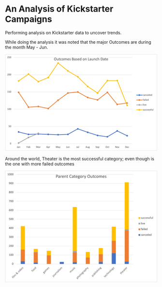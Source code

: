 # An Analysis of Kickstarter Campaigns
Performing analysis on Kickstarter data to uncover trends.

While doing the analysis it was noted that the major Outcomes are during the month May - Jun.

![Outcomes On Launch Date](https://github.com/amonjaras/kickstarter-analysis/blob/main/CrowFunding_Analysis/OutcomesonLaunchDate.png)

Around the world, Theater is the most successful category; even though is the one with more failed outcomes

![Parent Category Outcomes](https://github.com/amonjaras/kickstarter-analysis/blob/main/CrowFunding_Analysis/ParentCategoryOutcomes.png)
